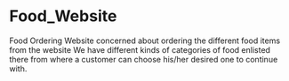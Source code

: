# Food_Website
Food Ordering Website concerned about ordering the different food items from the website
We have different kinds of categories of food enlisted there from where a customer can choose his/her desired one to continue with.
